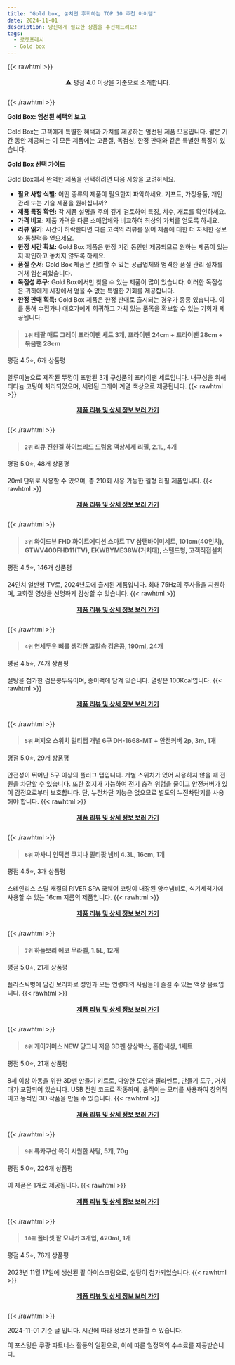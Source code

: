 ```yaml
---
title: "Gold box, 놓치면 후회하는 TOP 10 추천 아이템"
date: 2024-11-01
description: 당신에게 필요한 상품을 추천해드려요!
tags:
  - 로켓프레시
  - Gold box
---
```

{{< rawhtml >}}<div class="toc" style="text-align: center; height: 50px; line-height: 2;">  <p>⚠️ 평점 4.0 이상을 기준으로 소개합니다.<br></p></div> {{< /rawhtml >}}

**Gold Box: 엄선된 혜택의 보고**

Gold Box는 고객에게 특별한 혜택과 가치를 제공하는 엄선된 제품 모음입니다. 짧은 기간 동안 제공되는 이 모든 제품에는 고품질, 독점성, 한정 판매와 같은 특별한 특징이 있습니다.

**Gold Box 선택 가이드**

Gold Box에서 완벽한 제품을 선택하려면 다음 사항을 고려하세요.

* **필요 사항 식별:** 어떤 종류의 제품이 필요한지 파악하세요. 기프트, 가정용품, 개인 관리 또는 기술 제품을 원하십니까?
* **제품 특징 확인:** 각 제품 설명을 주의 깊게 검토하여 특징, 치수, 재료를 확인하세요.
* **가격 비교:** 제품 가격을 다른 소매업체와 비교하여 최상의 가치를 얻도록 하세요.
* **리뷰 읽기:** 시간이 허락한다면 다른 고객의 리뷰를 읽어 제품에 대한 더 자세한 정보와 통찰력을 얻으세요.
* **한정 시간 확보:** Gold Box 제품은 한정 기간 동안만 제공되므로 원하는 제품이 있는지 확인하고 놓치지 않도록 하세요.
* **품질 순서:** Gold Box 제품은 신뢰할 수 있는 공급업체와 엄격한 품질 관리 절차를 거쳐 엄선되었습니다.
* **독점성 추구:** Gold Box에서만 찾을 수 있는 제품이 많이 있습니다. 이러한 독점성은 귀하에게 시장에서 얻을 수 없는 특별한 기회를 제공합니다.
* **한정 판매 획득:** Gold Box 제품은 한정 판매로 출시되는 경우가 종종 있습니다. 이를 통해 수집가나 애호가에게 희귀하고 가치 있는 품목을 확보할 수 있는 기회가 제공됩니다.


>#### `1위` 테팔 매트 그레이 프라이팬 세트 3개, 프라이팬 24cm + 프라이팬 28cm + 볶음팬 28cm
평점 4.5⭐, 6개 상품평

알루미늄으로 제작된 뚜껑이 포함된 3개 구성품의 프라이팬 세트입니다. 내구성을 위해 티타늄 코팅이 처리되었으며, 세련된 그레이 계열 색상으로 제공됩니다.
{{< rawhtml >}}<div class="toc" style="text-align: center; height: 50px; line-height: 2;"><p><b><a href="https://link.coupang.com/re/AFFSDP?lptag=AF5033054&pageKey=4917534787&itemId=6437258476&vendorItemId=73731783973&traceid=V0-153-22abc90624b3c289&requestid=20241101153536717248647128">제품 리뷰 및 상세 정보 보러 가기</a></b><br></p> </div>{{< /rawhtml >}}

>#### `2위` 리큐 진한겔 하이브리드 드럼용 액상세제 리필, 2.1L, 4개
평점 5.0⭐, 48개 상품평

20ml 단위로 사용할 수 있으며, 총 210회 사용 가능한 젤형 리필 제품입니다.
{{< rawhtml >}}<div class="toc" style="text-align: center; height: 50px; line-height: 2;"><p><b><a href="https://link.coupang.com/re/AFFSDP?lptag=AF5033054&pageKey=7235489530&itemId=15028163821&vendorItemId=3116820081&traceid=V0-153-0ff9863ae21451dc&requestid=20241101153536717248647128">제품 리뷰 및 상세 정보 보러 가기</a></b><br></p> </div>{{< /rawhtml >}}

>#### `3위` 와이드뷰 FHD 화이트에디션 스마트 TV 삼탠바이미세트, 101cm(40인치), GTWV400FHD11(TV), EKWBYME38W(거치대), 스탠드형, 고객직접설치
평점 4.5⭐, 146개 상품평

24인치 일반형 TV로, 2024년도에 출시된 제품입니다. 최대 75Hz의 주사율을 지원하며, 고화질 영상을 선명하게 감상할 수 있습니다.
{{< rawhtml >}}<div class="toc" style="text-align: center; height: 50px; line-height: 2;"><p><b><a href="https://link.coupang.com/re/AFFSDP?lptag=AF5033054&pageKey=7830703349&itemId=23356072923&vendorItemId=90386700441&traceid=V0-153-5b209e491a81f5fd&requestid=20241101153536717248647128">제품 리뷰 및 상세 정보 보러 가기</a></b><br></p> </div>{{< /rawhtml >}}

>#### `4위` 연세두유 뼈를 생각한 고칼슘 검은콩, 190ml, 24개
평점 4.5⭐, 74개 상품평

설탕을 첨가한 검은콩두유이며, 종이팩에 담겨 있습니다. 열량은 100Kcal입니다.
{{< rawhtml >}}<div class="toc" style="text-align: center; height: 50px; line-height: 2;"><p><b><a href="https://link.coupang.com/re/AFFSDP?lptag=AF5033054&pageKey=7757580187&itemId=21693146957&vendorItemId=3475718842&traceid=V0-153-d993e5cca80d69aa&requestid=20241101153536717248647128">제품 리뷰 및 상세 정보 보러 가기</a></b><br></p> </div>{{< /rawhtml >}}

>#### `5위` 써지오 스위치 멀티탭 개별 6구 DH-1668-MT + 안전커버 2p, 3m, 1개
평점 5.0⭐, 29개 상품평

안전성이 뛰어난 5구 이상의 플러그 탭입니다. 개별 스위치가 있어 사용하지 않을 때 전원을 차단할 수 있습니다. 또한 접지가 가능하여 전기 충격 위험을 줄이고 안전커버가 있어 감전으로부터 보호합니다. 단, 누전차단 기능은 없으므로 별도의 누전차단기를 사용해야 합니다.
{{< rawhtml >}}<div class="toc" style="text-align: center; height: 50px; line-height: 2;"><p><b><a href="https://link.coupang.com/re/AFFSDP?lptag=AF5033054&pageKey=7046278942&itemId=17438348815&vendorItemId=3061670973&traceid=V0-153-de76539a29a873c4&requestid=20241101153536717248647128">제품 리뷰 및 상세 정보 보러 가기</a></b><br></p> </div>{{< /rawhtml >}}

>#### `6위` 까사니 인덕션 쿠치나 멀티팟 냄비 4.3L, 16cm, 1개
평점 4.5⭐, 3개 상품평

스테인리스 스틸 재질의 RIVER SPA 쿡웨어 코팅이 내장된 양수냄비로, 식기세척기에 사용할 수 있는 16cm 지름의 제품입니다.
{{< rawhtml >}}<div class="toc" style="text-align: center; height: 50px; line-height: 2;"><p><b><a href="https://link.coupang.com/re/AFFSDP?lptag=AF5033054&pageKey=5347363309&itemId=7855300139&vendorItemId=75144965346&traceid=V0-153-7052b6b476140c73&requestid=20241101153536717248647128">제품 리뷰 및 상세 정보 보러 가기</a></b><br></p> </div>{{< /rawhtml >}}

>#### `7위` 하늘보리 에코 무라벨, 1.5L, 12개
평점 5.0⭐, 21개 상품평

플라스틱병에 담긴 보리차로 성인과 모든 연령대의 사람들이 즐길 수 있는 액상 음료입니다.
{{< rawhtml >}}<div class="toc" style="text-align: center; height: 50px; line-height: 2;"><p><b><a href="https://link.coupang.com/re/AFFSDP?lptag=AF5033054&pageKey=7420809688&itemId=21947270614&vendorItemId=81744840472&traceid=V0-153-127dbb70570409f8&requestid=20241101153536717248647128">제품 리뷰 및 상세 정보 보러 가기</a></b><br></p> </div>{{< /rawhtml >}}

>#### `8위` 케이커머스 NEW 당그니 저온 3D펜 상상박스, 혼합색상, 1세트
평점 5.0⭐, 21개 상품평

8세 이상 아동을 위한 3D펜 만들기 키트로, 다양한 도안과 필라멘트, 만들기 도구, 거치대가 포함되어 있습니다. USB 전원 코드로 작동하며, 움직이는 모터를 사용하여 창의적이고 동적인 3D 작품을 만들 수 있습니다.
{{< rawhtml >}}<div class="toc" style="text-align: center; height: 50px; line-height: 2;"><p><b><a href="https://link.coupang.com/re/AFFSDP?lptag=AF5033054&pageKey=7993458846&itemId=22225770135&vendorItemId=89717941161&traceid=V0-153-8a3e4ee9e9cf2264&requestid=20241101153536717248647128">제품 리뷰 및 상세 정보 보러 가기</a></b><br></p> </div>{{< /rawhtml >}}

>#### `9위` 류카쿠산 목이 시원한 사탕, 5개, 70g
평점 5.0⭐, 226개 상품평

이 제품은 1개로 제공됩니다.
{{< rawhtml >}}<div class="toc" style="text-align: center; height: 50px; line-height: 2;"><p><b><a href="https://link.coupang.com/re/AFFSDP?lptag=AF5033054&pageKey=7866106965&itemId=22207808966&vendorItemId=89253907966&traceid=V0-153-e06aa27e98b5f8f9&requestid=20241101153536717248647128">제품 리뷰 및 상세 정보 보러 가기</a></b><br></p> </div>{{< /rawhtml >}}

>#### `10위` 폴바셋 팥 모나카 3개입, 420ml, 1개
평점 4.5⭐, 76개 상품평

2023년 11월 17일에 생산된 팥 아이스크림으로, 설탕이 첨가되었습니다.
{{< rawhtml >}}<div class="toc" style="text-align: center; height: 50px; line-height: 2;"><p><b><a href="https://link.coupang.com/re/AFFSDP?lptag=AF5033054&pageKey=7632768406&itemId=20262001825&vendorItemId=87349478427&traceid=V0-153-b0fe9e5e6ee65a7f&requestid=20241101153536717248647128">제품 리뷰 및 상세 정보 보러 가기</a></b><br></p> </div>{{< /rawhtml >}}


2024-11-01 기준 글 입니다.
시간에 따라 정보가 변화할 수 있습니다.

이 포스팅은 쿠팡 파트너스 활동의 일환으로, 이에 따른 일정액의 수수료를 제공받습니다.